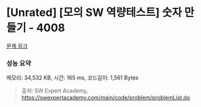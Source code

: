 # [Unrated] [모의 SW 역량테스트] 숫자 만들기 - 4008 

[문제 링크](https://swexpertacademy.com/main/code/problem/problemDetail.do?contestProbId=AWIeRZV6kBUDFAVH) 

### 성능 요약

메모리: 34,532 KB, 시간: 165 ms, 코드길이: 1,561 Bytes



> 출처: SW Expert Academy, https://swexpertacademy.com/main/code/problem/problemList.do